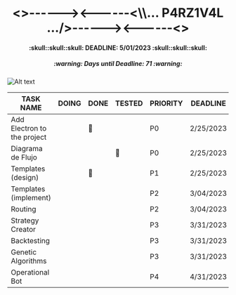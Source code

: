 <h1 align="center"><>------><------<\\... P4RZ1V4L .../>------><------<></h1>
<h4 align="center">:skull::skull::skull: DEADLINE: 5/01/2023 :skull::skull::skull:</h4>
<!-- Days until deadline updated at 2/18/2023 -->
<h5 align="center">:warning: Days until Deadline: 71 :warning:</h5>

![Alt text](https://www.gamersglobal.de/sites/gamersglobal.de/files/galerie/280/VirtuaVerse_03.jpg "p4rz1v4l")

<div align="center">

| TASK NAME                   | DOING | DONE      | TESTED    | PRIORITY | DEADLINE  |
| --------------------------- | ----- | --------- | --------- | -------- | --------- |
| Add Electron to the project |       | :trident: |           | P0       | 2/25/2023 |
| Diagrama de Flujo           |       |           | :trident: | P0       | 2/25/2023 |
| Templates (design)          |       | :trident: |           | P1       | 2/25/2023 |
| Templates (implement)       |       |           |           | P2       | 3/04/2023 |
| Routing                     |       |           |           | P2       | 3/04/2023 |
| Strategy Creator            |       |           |           | P3       | 3/31/2023 |
| Backtesting                 |       |           |           | P3       | 3/31/2023 |
| Genetic Algorithms          |       |           |           | P3       | 3/31/2023 |
| Operational Bot             |       |           |           | P4       | 4/31/2023 |

</div>
